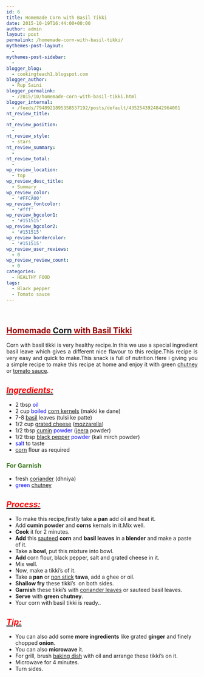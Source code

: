 ```yaml
---
id: 6
title: Homemade Corn with Basil Tikki
date: 2015-10-19T16:44:00+00:00
author: admin
layout: post
permalink: /homemade-corn-with-basil-tikki/
mythemes-post-layout:
  - 
mythemes-post-sidebar:
  - 
blogger_blog:
  - cookingteach1.blogspot.com
blogger_author:
  - Rup Saini
blogger_permalink:
  - /2015/10/homemade-corn-with-basil-tikki.html
blogger_internal:
  - /feeds/7948921895358557192/posts/default/4352543924842964001
nt_review_title:
  - 
nt_review_position:
  - 
nt_review_style:
  - stars
nt_review_summary:
  - 
nt_review_total:
  - 
wp_review_location:
  - top
wp_review_desc_title:
  - Summary
wp_review_color:
  - '#FFCA00'
wp_review_fontcolor:
  - '#fff'
wp_review_bgcolor1:
  - '#151515'
wp_review_bgcolor2:
  - '#151515'
wp_review_bordercolor:
  - '#151515'
wp_review_user_reviews:
  - 0
wp_review_review_count:
  - 0
categories:
  - HEALTHY FOOD
tags:
  - Black pepper
  - Tomato sauce
---
```

&nbsp;

<p dir="ltr" style="text-align: left;">
  <h2>
    <span style="color: #990000; text-decoration: underline;">Homemade <a title="Corned beef" href="http://en.wikipedia.org/wiki/Corned_beef" target="_blank" rel="wikipedia">Corn</a> with Basil Tikki</span>
  </h2>
  
  <p style="text-align: justify;">
    Corn with basil tikki is very healthy recipe.In this we use a special ingredient basil leave which gives a different nice flavour to this recipe.This recipe is very easy and quick to make.This snack is full of nutrition.Here i giving you a simple recipe to make this recipe at home and enjoy it with green <a class="zem_slink" title="Chutney" href="http://en.wikipedia.org/wiki/Chutney" target="_blank" rel="wikipedia">chutney</a> or <a class="zem_slink" title="Tomato sauce" href="http://en.wikipedia.org/wiki/Tomato_sauce" target="_blank" rel="wikipedia">tomato sauce</a>.
  </p>
  
  <h2 style="text-align: left;">
    <i><u><span style="color: red;">Ingredients: </span></u></i>
  </h2>
  
  <ul>
    <li>
      2 tbsp <span style="color: blue;">oil</span>
    </li>
    <li>
      2 cup <span style="color: blue;">boiled</span> <a title="Corn kernels" href="http://en.wikipedia.org/wiki/Corn_kernels" target="_blank" rel="wikipedia">corn kernels</a> (makki ke dane)
    </li>
    <li>
      7-8 <a title="Basil" href="http://en.wikipedia.org/wiki/Basil" target="_blank" rel="wikipedia">basil</a> leaves (tulsi ke patte)
    </li>
    <li>
      1/2 cup <a title="Grated cheese" href="http://en.wikipedia.org/wiki/Grated_cheese" target="_blank" rel="wikipedia">grated cheese</a> (<a title="Mozzarella" href="http://en.wikipedia.org/wiki/Mozzarella" target="_blank" rel="wikipedia">mozzarella</a>)
    </li>
    <li>
      1/2 tbsp <a title="Cumin" href="http://en.wikipedia.org/wiki/Cumin" target="_blank" rel="wikipedia">cumin</a> <span style="color: blue;">powder</span> (<a title="Cumin" href="http://en.wikipedia.org/wiki/Cumin" target="_blank" rel="wikipedia">jeera</a> powder)
    </li>
    <li>
      1/2 tbsp <a title="Black pepper" href="http://en.wikipedia.org/wiki/Black_pepper" target="_blank" rel="wikipedia">black pepper</a> <span style="color: blue;">powder </span>(kali mirch powder)
    </li>
    <li>
      <span style="color: blue;">salt</span> to taste
    </li>
    <li>
      <a title="Maize" href="http://en.wikipedia.org/wiki/Maize" target="_blank" rel="wikipedia">corn</a> flour as required
    </li>
  </ul>
  
  <h3 style="text-align: left;">
    <span style="color: #38761d;">For Garnish </span>
  </h3>
  
  <ul>
    <li>
      fresh <a title="Coriander" href="http://en.wikipedia.org/wiki/Coriander" target="_blank" rel="wikipedia">coriander</a> (dhniya)
    </li>
    <li>
      <span style="color: blue;">green</span> <a title="Chutney" href="http://en.wikipedia.org/wiki/Chutney" target="_blank" rel="wikipedia">chutney</a>
    </li>
  </ul>
  
  <h2 style="text-align: left;">
    <i><u><span style="color: red;">Process: </span></u></i>
  </h2>
  
  <ul>
    <li>
      To make this recipe,firstly take a <b>pan</b> add oil and heat it.
    </li>
    <li>
      Add <b>cumin powder</b> and <b>corns</b> kernals in it.Mix well.
    </li>
    <li>
      <b>Cook</b> it for 2 minutes.
    </li>
    <li>
      <b>Add</b> this <a title="Sautéing" href="http://en.wikipedia.org/wiki/Saut%C3%A9ing" target="_blank" rel="wikipedia">sauteed</a> <b>corn</b> and <b>basil leaves</b> in a<b> blender</b> and make a paste of it.
    </li>
    <li>
      Take a <b>bowl</b>, put this mixture into bowl.
    </li>
    <li>
      <b>Add </b>corn flour, black pepper, salt and grated cheese in it.
    </li>
    <li>
      Mix well.
    </li>
    <li>
      Now, make a tikki&#8217;s of it.
    </li>
    <li>
      Take a<b> pan</b> or <a title="Non-stick surface" href="http://en.wikipedia.org/wiki/Non-stick_surface" target="_blank" rel="wikipedia">non stick</a> <b>tawa</b>, add a ghee or oil.
    </li>
    <li>
      <b>Shallow fry</b> these tikki&#8217;s  on both sides.
    </li>
    <li>
      <b>Garnish</b> these tikki&#8217;s with <a title="Coriander" href="http://en.wikipedia.org/wiki/Coriander" target="_blank" rel="wikipedia">coriander leaves</a> or sauteed basil leaves.
    </li>
    <li>
      <b>Serve</b> with <b>green chutney</b>.
    </li>
    <li>
      Your corn with basil tikki is ready..
    </li>
  </ul>
  
  <h2 style="text-align: left;">
    <i><u><span style="color: red;">Tip: </span></u></i>
  </h2>
  
  <ul>
    <li>
      You can also add some <b>more ingredients</b> like grated <b>ginger</b> and finely chopped <b>onion</b>.
    </li>
    <li>
      You can also <b>microwave</b> it.
    </li>
    <li>
      For grill, brush <a class="zem_slink" title="Casserole" href="http://en.wikipedia.org/wiki/Casserole" target="_blank" rel="wikipedia">baking dish</a> with oil and arrange these tikki&#8217;s on it.
    </li>
    <li>
      Microwave for 4 minutes.
    </li>
    <li>
      Turn sides.
    </li>
  </ul>
</p>